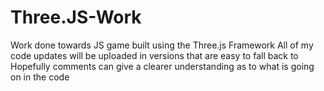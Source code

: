 # Three.JS-Work
Work done towards JS game built using the Three.js Framework 
All of my code updates will be uploaded in versions that are easy to fall back to 
Hopefully comments can give a clearer understanding as to what is going on in the code
